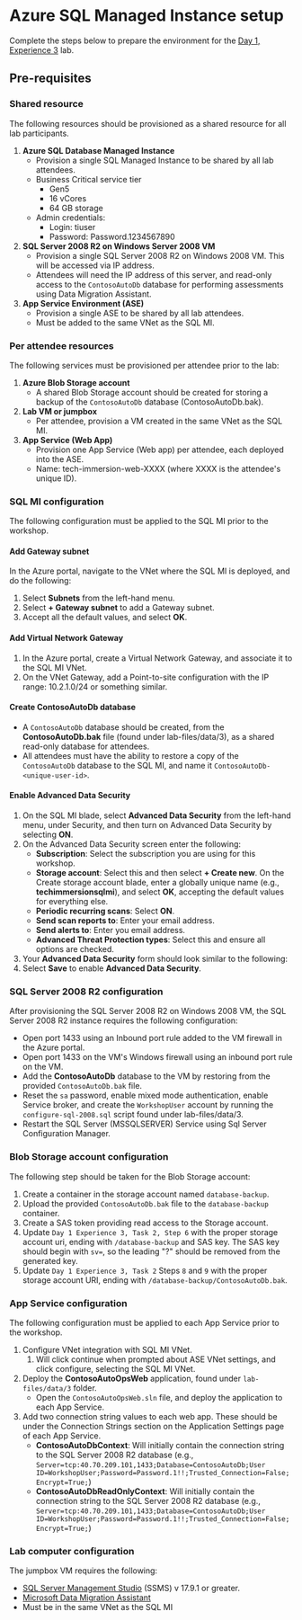 # Azure SQL Managed Instance setup

Complete the steps below to prepare the environment for the [Day 1, Experience 3](../../../day1-exp3/README.md) lab.

## Pre-requisites

### Shared resource

The following resources should be provisioned as a shared resource for all lab participants.

1. **Azure SQL Database Managed Instance**
   - Provision a single SQL Managed Instance to be shared by all lab attendees.
   - Business Critical service tier
     - Gen5
     - 16 vCores
     - 64 GB storage
   - Admin credentials:
     - Login: tiuser
     - Password: Password.1234567890
2. **SQL Server 2008 R2 on Windows Server 2008 VM**
   - Provision a single SQL Server 2008 R2 on Windows 2008 VM. This will be accessed via IP address.
   - Attendees will need the IP address of this server, and read-only access to the `ContosoAutoDb` database for performing assessments using Data Migration Assistant.
3. **App Service Environment (ASE)**
   - Provision a single ASE to be shared by all lab attendees.
   - Must be added to the same VNet as the SQL MI.

### Per attendee resources

The following services must be provisioned per attendee prior to the lab:

1. **Azure Blob Storage account**
   - A shared Blob Storage account should be created for storing a backup of the `ContosoAutoDb` database (ContosoAutoDb.bak).
2. **Lab VM or jumpbox**
   - Per attendee, provision a VM created in the same VNet as the SQL MI.
3. **App Service (Web App)**
   - Provision one App Service (Web app) per attendee, each deployed into the ASE.
   - Name: tech-immersion-web-XXXX (where XXXX is the attendee's unique ID).

### SQL MI configuration

The following configuration must be applied to the SQL MI prior to the workshop.

#### Add Gateway subnet

In the Azure portal, navigate to the VNet where the SQL MI is deployed, and do the following:

1. Select **Subnets** from the left-hand menu.
2. Select **+ Gateway subnet** to add a Gateway subnet.
3. Accept all the default values, and select **OK**.

#### Add Virtual Network Gateway

1. In the Azure portal, create a Virtual Network Gateway, and associate it to the SQL MI VNet.
2. On the VNet Gateway, add a Point-to-site configuration with the IP range: 10.2.1.0/24 or something similar.

#### Create ContosoAutoDb database

- A `ContosoAutoDb` database should be created, from the **ContosoAutoDb.bak** file (found under lab-files/data/3), as a shared read-only database for attendees.
- All attendees must have the ability to restore a copy of the `ContosoAutoDb` database to the SQL MI, and name it `ContosoAutoDb-<unique-user-id>`.

#### Enable Advanced Data Security

1. On the SQL MI blade, select **Advanced Data Security** from the left-hand menu, under Security, and then turn on Advanced Data Security by selecting **ON**.
2. On the Advanced Data Security screen enter the following:
   - **Subscription**: Select the subscription you are using for this workshop.
   - **Storage account**: Select this and then select **+ Create new**. On the Create storage account blade, enter a globally unique name (e.g., **techimmersionsqlmi**), and select **OK**, accepting the default values for everything else.
   - **Periodic recurring scans**: Select **ON**.
   - **Send scan reports to**: Enter your email address.
   - **Send alerts to**: Enter you email address.
   - **Advanced Threat Protection types**: Select this and ensure all options are checked.
3. Your **Advanced Data Security** form should look similar to the following:
4. Select **Save** to enable **Advanced Data Security**.

### SQL Server 2008 R2 configuration

After provisioning the SQL Server 2008 R2 on Windows 2008 VM, the SQL Server 2008 R2 instance requires the following configuration:

- Open port 1433 using an Inbound port rule added to the VM firewall in the Azure portal.
- Open port 1433 on the VM's Windows firewall using an inbound port rule on the VM.
- Add the **ContosoAutoDb** database to the VM by restoring from the provided `ContosoAutoDb.bak` file.
- Reset the `sa` password, enable mixed mode authentication, enable Service broker, and create the `WorkshopUser` account by running the `configure-sql-2008.sql` script found under lab-files/data/3.
- Restart the SQL Server (MSSQLSERVER) Service using Sql Server Configuration Manager.

### Blob Storage account configuration

The following step should be taken for the Blob Storage account:

1. Create a container in the storage account named `database-backup`.
2. Upload the provided `ContosoAutoDb.bak` file to the `database-backup` container.
3. Create a SAS token providing read access to the Storage account.
4. Update `Day 1 Experience 3, Task 2, Step 6` with the proper storage account uri, ending with `/database-backup` and SAS key. The SAS key should begin with `sv=`, so the leading "?" should be removed from the generated key.
5. Update `Day 1 Experience 3, Task 2` Steps `8` and `9` with the proper storage account URI, ending with `/database-backup/ContosoAutoDb.bak`.

### App Service configuration

The following configuration must be applied to each App Service prior to the workshop.

1. Configure VNet integration with SQL MI VNet.
   1. Will click continue when prompted about ASE VNet settings, and click configure, selecting the SQL MI VNet.
2. Deploy the **ContosoAutoOpsWeb** application, found under `lab-files/data/3` folder.
   - Open the `ContosoAutoOpsWeb.sln` file, and deploy the application to each App Service.
3. Add two connection string values to each web app. These should be under the Connection Strings section on the Application Settings page of each App Service.
   - **ContosoAutoDbContext**: Will initially contain the connection string to the SQL Server 2008 R2 database (e.g., `Server=tcp:40.70.209.101,1433;Database=ContosoAutoDb;User ID=WorkshopUser;Password=Password.1!!;Trusted_Connection=False;Encrypt=True;`)
   - **ContosoAutoDbReadOnlyContext**: Will initially contain the connection string to the SQL Server 2008 R2 database (e.g., `Server=tcp:40.70.209.101,1433;Database=ContosoAutoDb;User ID=WorkshopUser;Password=Password.1!!;Trusted_Connection=False;Encrypt=True;`)

### Lab computer configuration

The jumpbox VM requires the following:

- [SQL Server Management Studio](https://go.microsoft.com/fwlink/?linkid=2043154) (SSMS) v 17.9.1 or greater.
- [Microsoft Data Migration Assistant](https://www.microsoft.com/download/details.aspx?id=53595)
- Must be in the same VNet as the SQL MI
